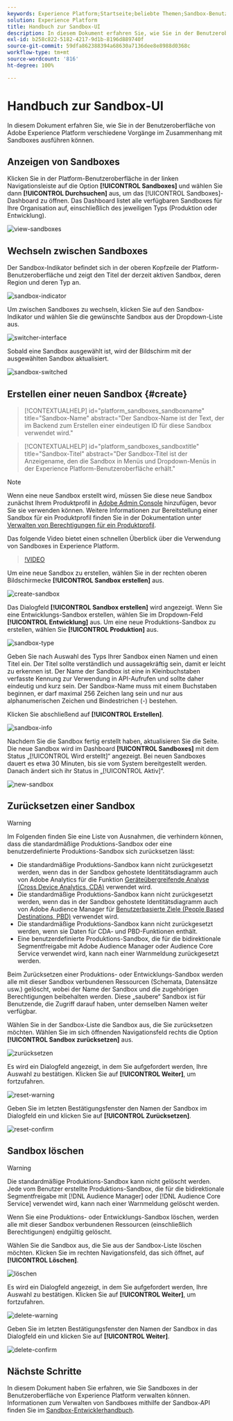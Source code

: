```yaml
---
keywords: Experience Platform;Startseite;beliebte Themen;Sandbox-Benutzerhandbuch;Sandbox-Handbuch
solution: Experience Platform
title: Handbuch zur Sandbox-UI
description: In diesem Dokument erfahren Sie, wie Sie in der Benutzeroberfläche von Adobe Experience Platform verschiedene Vorgänge im Zusammenhang mit Sandboxes ausführen können.
exl-id: b258c822-5182-4217-9d1b-8196d889740f
source-git-commit: 59dfa862388394a68630a7136dee8e8988d0368c
workflow-type: tm+mt
source-wordcount: '816'
ht-degree: 100%

---
```


# Handbuch zur Sandbox-UI

In diesem Dokument erfahren Sie, wie Sie in der Benutzeroberfläche von Adobe Experience Platform verschiedene Vorgänge im Zusammenhang mit Sandboxes ausführen können.

## Anzeigen von Sandboxes

Klicken Sie in der Platform-Benutzeroberfläche in der linken Navigationsleiste auf die Option **[!UICONTROL Sandboxes]** und wählen Sie dann **[!UICONTROL Durchsuchen]** aus, um das [!UICONTROL Sandboxes]-Dashboard zu öffnen. Das Dashboard listet alle verfügbaren Sandboxes für Ihre Organisation auf, einschließlich des jeweiligen Typs (Produktion oder Entwicklung).

![view-sandboxes](../images/ui/view-sandboxes.png)

## Wechseln zwischen Sandboxes

Der Sandbox-Indikator befindet sich in der oberen Kopfzeile der Platform-Benutzeroberfläche und zeigt den Titel der derzeit aktiven Sandbox, deren Region und deren Typ an.

![sandbox-indicator](../images/ui/sandbox-indicator.png)

Um zwischen Sandboxes zu wechseln, klicken Sie auf den Sandbox-Indikator und wählen Sie die gewünschte Sandbox aus der Dropdown-Liste aus.

![switcher-interface](../images/ui/switcher-interface.png)

Sobald eine Sandbox ausgewählt ist, wird der Bildschirm mit der ausgewählten Sandbox aktualisiert.

![sandbox-switched](../images/ui/sandbox-switched.png)

## Erstellen einer neuen Sandbox {#create}

>[!CONTEXTUALHELP]
>id="platform_sandboxes_sandboxname"
>title="Sandbox-Name"
>abstract="Der Sandbox-Name ist der Text, der im Backend zum Erstellen einer eindeutigen ID für diese Sandbox verwendet wird."

>[!CONTEXTUALHELP]
>id="platform_sandboxes_sandboxtitle"
>title="Sandbox-Titel"
>abstract="Der Sandbox-Titel ist der Anzeigename, den die Sandbox in Menüs und Dropdown-Menüs in der Experience Platform-Benutzeroberfläche erhält."

>[!NOTE]
>
>Wenn eine neue Sandbox erstellt wird, müssen Sie diese neue Sandbox zunächst Ihrem Produktprofil in [Adobe Admin Console](https://adminconsole.adobe.com/) hinzufügen, bevor Sie sie verwenden können. Weitere Informationen zur Bereitstellung einer Sandbox für ein Produktprofil finden Sie in der Dokumentation unter [Verwalten von Berechtigungen für ein Produktprofil](../../access-control/ui/permissions.md).

Das folgende Video bietet einen schnellen Überblick über die Verwendung von Sandboxes in Experience Platform.

>[!VIDEO](https://video.tv.adobe.com/v/29838/?quality=12&learn=on)

Um eine neue Sandbox zu erstellen, wählen Sie in der rechten oberen Bildschirmecke **[!UICONTROL Sandbox erstellen]** aus.

![create-sandbox](../images/ui/create-sandbox.png)

Das Dialogfeld **[!UICONTROL Sandbox erstellen]** wird angezeigt. Wenn Sie eine Entwicklungs-Sandbox erstellen, wählen Sie im Dropdown-Feld **[!UICONTROL Entwicklung]** aus. Um eine neue Produktions-Sandbox zu erstellen, wählen Sie **[!UICONTROL Produktion]** aus.

![sandbox-type](../images/ui/sandbox-type.png)

Geben Sie nach Auswahl des Typs Ihrer Sandbox einen Namen und einen Titel ein. Der Titel sollte verständlich und aussagekräftig sein, damit er leicht zu erkennen ist. Der Name der Sandbox ist eine in Kleinbuchstaben verfasste Kennung zur Verwendung in API-Aufrufen und sollte daher eindeutig und kurz sein. Der Sandbox-Name muss mit einem Buchstaben beginnen, er darf maximal 256 Zeichen lang sein und nur aus alphanumerischen Zeichen und Bindestrichen (-) bestehen.

Klicken Sie abschließend auf **[!UICONTROL Erstellen]**.

![sandbox-info](../images/ui/sandbox-info.png)

Nachdem Sie die Sandbox fertig erstellt haben, aktualisieren Sie die Seite. Die neue Sandbox wird im Dashboard **[!UICONTROL Sandboxes]** mit dem Status „[!UICONTROL Wird erstellt]“ angezeigt. Bei neuen Sandboxes dauert es etwa 30 Minuten, bis sie vom System bereitgestellt werden. Danach ändert sich ihr Status in „[!UICONTROL Aktiv]“.

![new-sandbox](../images/ui/new-sandbox.png)

## Zurücksetzen einer Sandbox

>[!WARNING]
>
>Im Folgenden finden Sie eine Liste von Ausnahmen, die verhindern können, dass die standardmäßige Produktions-Sandbox oder eine benutzerdefinierte Produktions-Sandbox sich zurücksetzen lässt: <ul><li>Die standardmäßige Produktions-Sandbox kann nicht zurückgesetzt werden, wenn das in der Sandbox gehostete Identitätsdiagramm auch von Adobe Analytics für die Funktion [Geräteübergreifende Analyse (Cross Device Analytics, CDA)](https://experienceleague.adobe.com/docs/analytics/components/cda/overview.html?lang=de) verwendet wird.</li><li>Die standardmäßige Produktions-Sandbox kann nicht zurückgesetzt werden, wenn das in der Sandbox gehostete Identitätsdiagramm auch von Adobe Audience Manager für [Benutzerbasierte Ziele (People Based Destinations, PBD)](https://experienceleague.adobe.com/docs/audience-manager/user-guide/features/destinations/people-based/people-based-destinations-overview.html?lang=de) verwendet wird.</li><li>Die standardmäßige Produktions-Sandbox kann nicht zurückgesetzt werden, wenn sie Daten für CDA- und PBD-Funktionen enthält.</li><li>Eine benutzerdefinierte Produktions-Sandbox, die für die bidirektionale Segmentfreigabe mit Adobe Audience Manager oder Audience Core Service verwendet wird, kann nach einer Warnmeldung zurückgesetzt werden.</li></ul>

Beim Zurücksetzen einer Produktions- oder Entwicklungs-Sandbox werden alle mit dieser Sandbox verbundenen Ressourcen (Schemata, Datensätze usw.) gelöscht, wobei der Name der Sandbox und die zugehörigen Berechtigungen beibehalten werden. Diese „saubere“ Sandbox ist für Benutzende, die Zugriff darauf haben, unter demselben Namen weiter verfügbar.

Wählen Sie in der Sandbox-Liste die Sandbox aus, die Sie zurücksetzen möchten. Wählen Sie im sich öffnenden Navigationsfeld rechts die Option **[!UICONTROL Sandbox zurücksetzen]** aus.

![zurücksetzen](../images/ui/reset.png)

Es wird ein Dialogfeld angezeigt, in dem Sie aufgefordert werden, Ihre Auswahl zu bestätigen. Klicken Sie auf **[!UICONTROL Weiter]**, um fortzufahren.

![reset-warning](../images/ui/reset-warning.png)

Geben Sie im letzten Bestätigungsfenster den Namen der Sandbox im Dialogfeld ein und klicken Sie auf **[!UICONTROL Zurücksetzen]**.

![reset-confirm](../images/ui/reset-confirm.png)

## Sandbox löschen

>[!WARNING]
>
>Die standardmäßige Produktions-Sandbox kann nicht gelöscht werden. Jede vom Benutzer erstellte Produktions-Sandbox, die für die bidirektionale Segmentfreigabe mit [!DNL Audience Manager] oder [!DNL Audience Core Service] verwendet wird, kann nach einer Warnmeldung gelöscht werden.

Wenn Sie eine Produktions- oder Entwicklungs-Sandbox löschen, werden alle mit dieser Sandbox verbundenen Ressourcen (einschließlich Berechtigungen) endgültig gelöscht.

Wählen Sie die Sandbox aus, die Sie aus der Sandbox-Liste löschen möchten. Klicken Sie im rechten Navigationsfeld, das sich öffnet, auf **[!UICONTROL Löschen]**.

![löschen](../images/ui/delete.png)

Es wird ein Dialogfeld angezeigt, in dem Sie aufgefordert werden, Ihre Auswahl zu bestätigen. Klicken Sie auf **[!UICONTROL Weiter]**, um fortzufahren.

![delete-warning](../images/ui/delete-warning.png)

Geben Sie im letzten Bestätigungsfenster den Namen der Sandbox in das Dialogfeld ein und klicken Sie auf  **[!UICONTROL Weiter]**.

![delete-confirm](../images/ui/delete-confirm.png)

## Nächste Schritte

In diesem Dokument haben Sie erfahren, wie Sie Sandboxes in der Benutzeroberfläche von Experience Platform verwalten können. Informationen zum Verwalten von Sandboxes mithilfe der Sandbox-API finden Sie im [Sandbox-Entwicklerhandbuch](../api/getting-started.md).
